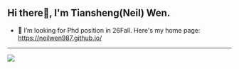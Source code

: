 ## Hi there👋, I'm Tiansheng(Neil) Wen.

- 🤔 I’m looking for Phd position in 26Fall. Here's my home page: https://neilwen987.github.io/
---

[<img align="center" src="https://github-readme-stats.vercel.app/api?username=neilwen987&count_private=true&show_icon=true&theme=vue-light"/>][my_github]

<!--
**neilwen987/neilwen987** is a ✨ _special_ ✨ repository because its `README.md` (this file) appears on your GitHub profile.


[<img align="center" src="https://github-readme-stats.vercel.app/api/top-langs/?username=neilwen987&langs_count=8&layout=compact&count_private=true&theme=vue-light"/>][my_github]

Here are some ideas to get you started:

- 🔭 I’m currently working on ...
- 🌱 I’m currently learning ...
- 👯 I’m looking to collaborate on ...

- 💬 Ask me about ...
- 📫 How to reach me: ...
- 😄 Pronouns: ...
- ⚡ Fun fact: ...
-->
[my_github]:https://github.com/neilwen987
